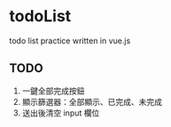 # todoList
todo list practice written in vue.js

## TODO
1. 一鍵全部完成按鈕
2. 顯示篩選器：全部顯示、已完成、未完成
3. 送出後清空 input 欄位